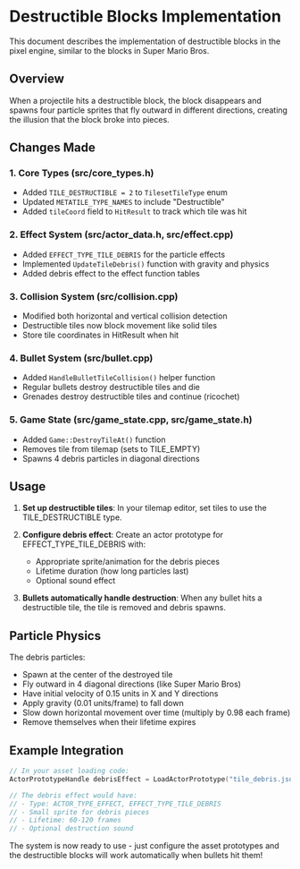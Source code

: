 # Destructible Blocks Implementation

This document describes the implementation of destructible blocks in the pixel engine, similar to the blocks in Super Mario Bros.

## Overview

When a projectile hits a destructible block, the block disappears and spawns four particle sprites that fly outward in different directions, creating the illusion that the block broke into pieces.

## Changes Made

### 1. Core Types (src/core_types.h)
- Added `TILE_DESTRUCTIBLE = 2` to `TilesetTileType` enum
- Updated `METATILE_TYPE_NAMES` to include "Destructible"
- Added `tileCoord` field to `HitResult` to track which tile was hit

### 2. Effect System (src/actor_data.h, src/effect.cpp)
- Added `EFFECT_TYPE_TILE_DEBRIS` for the particle effects
- Implemented `UpdateTileDebris()` function with gravity and physics
- Added debris effect to the effect function tables

### 3. Collision System (src/collision.cpp)
- Modified both horizontal and vertical collision detection
- Destructible tiles now block movement like solid tiles
- Store tile coordinates in HitResult when hit

### 4. Bullet System (src/bullet.cpp)
- Added `HandleBulletTileCollision()` helper function
- Regular bullets destroy destructible tiles and die
- Grenades destroy destructible tiles and continue (ricochet)

### 5. Game State (src/game_state.cpp, src/game_state.h)
- Added `Game::DestroyTileAt()` function
- Removes tile from tilemap (sets to TILE_EMPTY)
- Spawns 4 debris particles in diagonal directions

## Usage

1. **Set up destructible tiles**: In your tilemap editor, set tiles to use the TILE_DESTRUCTIBLE type.

2. **Configure debris effect**: Create an actor prototype for EFFECT_TYPE_TILE_DEBRIS with:
   - Appropriate sprite/animation for the debris pieces
   - Lifetime duration (how long particles last)
   - Optional sound effect

3. **Bullets automatically handle destruction**: When any bullet hits a destructible tile, the tile is removed and debris spawns.

## Particle Physics

The debris particles:
- Spawn at the center of the destroyed tile
- Fly outward in 4 diagonal directions (like Super Mario Bros)
- Have initial velocity of 0.15 units in X and Y directions
- Apply gravity (0.01 units/frame) to fall down
- Slow down horizontal movement over time (multiply by 0.98 each frame)
- Remove themselves when their lifetime expires

## Example Integration

```cpp
// In your asset loading code:
ActorPrototypeHandle debrisEffect = LoadActorPrototype("tile_debris.json");

// The debris effect would have:
// - Type: ACTOR_TYPE_EFFECT, EFFECT_TYPE_TILE_DEBRIS  
// - Small sprite for debris pieces
// - Lifetime: 60-120 frames
// - Optional destruction sound
```

The system is now ready to use - just configure the asset prototypes and the destructible blocks will work automatically when bullets hit them!